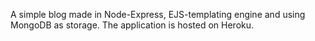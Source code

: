 A simple blog made in Node-Express, EJS-templating engine and using MongoDB as storage.
The application is hosted on Heroku.
